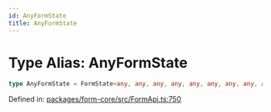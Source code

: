 ```yaml
---
id: AnyFormState
title: AnyFormState
---
```


<!-- DO NOT EDIT: this page is autogenerated from the type comments -->

# Type Alias: AnyFormState

```ts
type AnyFormState = FormState<any, any, any, any, any, any, any, any, any, any, any>;
```

Defined in: [packages/form-core/src/FormApi.ts:750](https://github.com/TanStack/form/blob/main/packages/form-core/src/FormApi.ts#L750)
